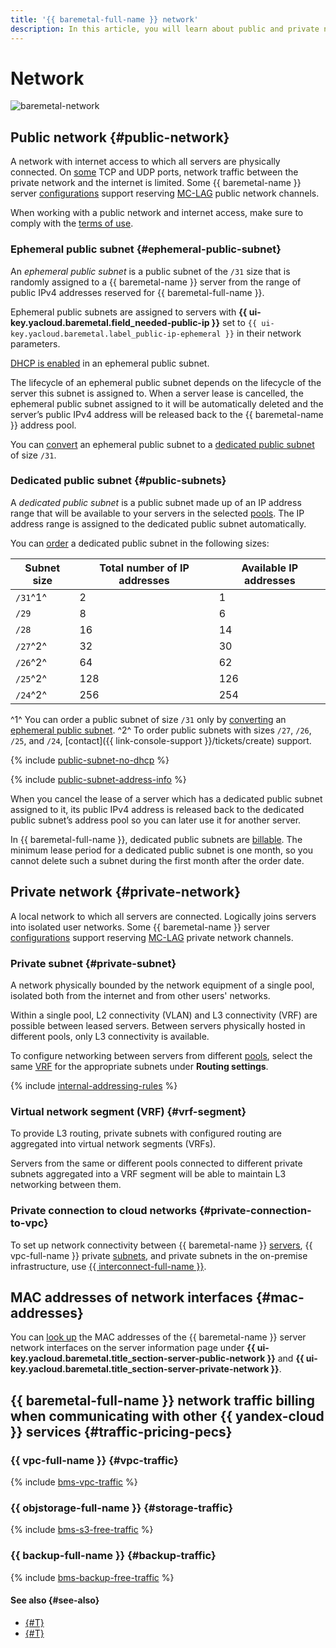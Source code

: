 ```yaml
---
title: '{{ baremetal-full-name }} network'
description: In this article, you will learn about public and private networks in {{ baremetal-full-name }}.
---
```


# Network

![baremetal-network](../../_assets/baremetal/baremetal-network.svg)

## Public network {#public-network}

A network with internet access to which all servers are physically connected. On [some](./network-restrictions.md#blocked-ports) TCP and UDP ports, network traffic between the private network and the internet is limited. Some {{ baremetal-name }} server [configurations](./server-configurations.md) support reserving [MC-LAG](./mc-lag.md) public network channels.

When working with a public network and internet access, make sure to comply with the [terms of use](https://yandex.ru/legal/cloud_termsofuse/).

### Ephemeral public subnet {#ephemeral-public-subnet}

An _ephemeral public subnet_ is a public subnet of the `/31` size that is randomly assigned to a {{ baremetal-name }} server from the range of public IPv4 addresses reserved for {{ baremetal-full-name }}.

Ephemeral public subnets are assigned to servers with **{{ ui-key.yacloud.baremetal.field_needed-public-ip }}** set to `{{ ui-key.yacloud.baremetal.label_public-ip-ephemeral }}` in their network parameters.

[DHCP is enabled](./dhcp.md#dhcp-ephemeral-public-subnet) in an ephemeral public subnet.

The lifecycle of an ephemeral public subnet depends on the lifecycle of the server this subnet is assigned to. When a server lease is cancelled, the ephemeral public subnet assigned to it will be automatically deleted and the server’s public IPv4 address will be released back to the {{ baremetal-name }} address pool.

You can [convert](../operations/reserve-public-subnet.md#transform-ephemeral-to-dedicated) an ephemeral public subnet to a [dedicated public subnet](#public-subnet) of size `/31`.

### Dedicated public subnet {#public-subnets}

A _dedicated public subnet_ is a public subnet made up of an IP address range that will be available to your servers in the selected [pools](./servers.md#server-pools). The IP address range is assigned to the dedicated public subnet automatically.

You can [order](../operations/reserve-public-subnet.md) a dedicated public subnet in the following sizes:

| Subnet size | Total number of IP addresses | Available IP addresses |
| --- | --- | --- |
| `/31`^1^ | 2 | 1 |
| `/29` | 8 | 6 |
| `/28` | 16 | 14 |
| `/27`^2^ | 32 | 30 |
| `/26`^2^ | 64 | 62 |
| `/25`^2^ | 128 | 126 |
| `/24`^2^ | 256 | 254 |

^1^ You can order a public subnet of size `/31` only by [converting](../operations/reserve-public-subnet.md#transform-ephemeral-to-dedicated) an [ephemeral public subnet](#ephemeral-public-subnet).
^2^ To order public subnets with sizes `/27`, `/26`, `/25`, and `/24`, [contact]({{ link-console-support }}/tickets/create) support.

{% include [public-subnet-no-dhcp](../../_includes/baremetal/public-subnet-no-dhcp.md) %}

{% include [public-subnet-address-info](../../_includes/baremetal/public-subnet-address-info.md) %}

When you cancel the lease of a server which has a dedicated public subnet assigned to it, its public IPv4 address is released back to the dedicated public subnet’s address pool so you can later use it for another server.

In {{ baremetal-full-name }}, dedicated public subnets are [billable](../pricing.md). The minimum lease period for a dedicated public subnet is one month, so you cannot delete such a subnet during the first month after the order date.

## Private network {#private-network}

A local network to which all servers are connected. Logically joins servers into isolated user networks. Some {{ baremetal-name }} server [configurations](./server-configurations.md) support reserving [MC-LAG](./mc-lag.md) private network channels.

### Private subnet {#private-subnet}

A network physically bounded by the network equipment of a single pool, isolated both from the internet and from other users' networks.

Within a single pool, L2 connectivity (VLAN) and L3 connectivity (VRF) are possible between leased servers. Between servers physically hosted in different pools, only L3 connectivity is available.

To configure networking between servers from different [pools](./servers.md), select the same [VRF](#vrf-segment) for the appropriate subnets under **Routing settings**.

{% include [internal-addressing-rules](../../_includes/baremetal/internal-addressing-rules.md) %}

### Virtual network segment (VRF) {#vrf-segment}

To provide L3 routing, private subnets with configured routing are aggregated into virtual network segments (VRFs).

Servers from the same or different pools connected to different private subnets aggregated into a VRF segment will be able to maintain L3 networking between them.

### Private connection to cloud networks {#private-connection-to-vpc}

To set up network connectivity between {{ baremetal-name }} [servers](./servers.md), {{ vpc-full-name }} private [subnets](../../vpc/concepts/network.md#subnet), and private subnets in the on-premise infrastructure, use [{{ interconnect-full-name }}](../../interconnect/concepts/priv-con.md).

## MAC addresses of network interfaces {#mac-addresses}

You can [look up](../operations/servers/get-info.md) the MAC addresses of the {{ baremetal-name }} server network interfaces on the server information page under **{{ ui-key.yacloud.baremetal.title_section-server-public-network }}** and **{{ ui-key.yacloud.baremetal.title_section-server-private-network }}**.

## {{ baremetal-full-name }} network traffic billing when communicating with other {{ yandex-cloud }} services {#traffic-pricing-pecs}

### {{ vpc-full-name }} {#vpc-traffic}

{% include [bms-vpc-traffic](../../_includes/baremetal/bms-vpc-traffic.md) %}

### {{ objstorage-full-name }} {#storage-traffic}

{% include [bms-s3-free-traffic](../../_includes/baremetal/bms-s3-free-traffic.md) %}

### {{ backup-full-name }} {#backup-traffic}

{% include [bms-backup-free-traffic](../../_includes/baremetal/bms-backup-free-traffic.md) %}

#### See also {#see-also}

* [{#T}](./mc-lag.md)
* [{#T}](./network-restrictions.md)
